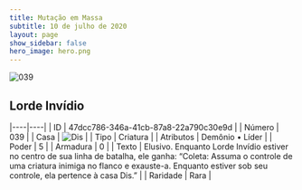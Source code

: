 ```yaml
---
title: Mutação em Massa
subtitle: 10 de julho de 2020
layout: page
show_sidebar: false
hero_image: hero.png
---
```


![039](https://cdn.keyforgegame.com/media/card_front/pt/479_039_R9HXV4CVV288_pt.png)

## Lorde Invídio

|----|----|
| ID | 47dcc786-346a-41cb-87a8-22a790c30e9d |
| Número | 039 |
| Casa | ![Dis](https://archonarcana.com/images/thumb/e/e8/Dis.png/22px-Dis.png "Dis") |
| Tipo | Criatura |
| Atributos | Demônio • Líder |
| Poder | 5 |
| Armadura | 0 |
| Texto | Elusivo.   Enquanto Lorde Invídio estiver no centro   de sua linha de batalha, ele ganha: “Coleta: Assuma o controle de uma criatura inimiga no flanco e exauste-a. Enquanto estiver sob seu controle, ela pertence à casa Dis.” |
| Raridade | Rara |
